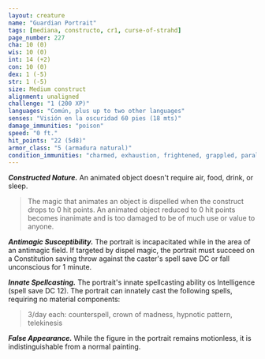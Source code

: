 ```yaml
---
layout: creature
name: "Guardian Portrait"
tags: [mediana, constructo, cr1, curse-of-strahd]
page_number: 227
cha: 10 (0)
wis: 10 (0)
int: 14 (+2)
con: 10 (0)
dex: 1 (-5)
str: 1 (-5)
size: Medium construct
alignment: unaligned
challenge: "1 (200 XP)"
languages: "Común, plus up to two other languages"
senses: "Visión en la oscuridad 60 pies (18 mts)"
damage_immunities: "poison"
speed: "0 ft."
hit_points: "22 (5d8)"
armor_class: "5 (armadura natural)"
condition_immunities: "charmed, exhaustion, frightened, grappled, paralyzed, petrified, poisoned, prone, restrained"
---
```


***Constructed Nature.*** An animated object doesn't require air, food, drink, or sleep.

>The magic that animates an object is dispelled when the construct drops to 0 hit points. An animated object reduced to 0 hit points becomes inanimate and is too damaged to be of much use or value to anyone.

***Antimagic Susceptibility.*** The portrait is incapacitated while in the area of an antimagic field. If targeted by dispel magic, the portrait must succeed on a Constitution saving throw against the caster's spell save DC or fall unconscious for 1 minute.

***Innate Spellcasting.*** The portrait's innate spellcasting ability os Intelligence (spell save DC 12). The portrait can innately cast the following spells, requiring no material components:

>3/day each: counterspell, crown of madness, hypnotic pattern, telekinesis

***False Appearance.*** While the figure in the portrait remains motionless, it is indistinguishable from a normal painting.